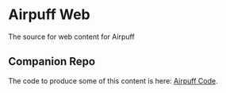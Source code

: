 # Airpuff Web
The source for web content for Airpuff

## Companion Repo
The code to produce some of this content is here: [Airpuff Code](https://github.com/pbertain/airpuff).

